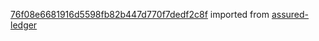 [76f08e6681916d5598fb82b447d770f7dedf2c8f](https://github.com/insolar/assured-ledger/commit/76f08e6681916d5598fb82b447d770f7dedf2c8f) imported from [assured-ledger](https://github.com/insolar/assured-ledger)
